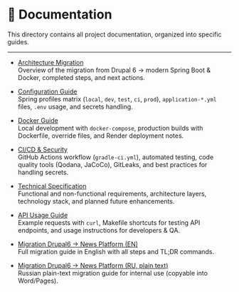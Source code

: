 # 📖 Documentation

This directory contains all project documentation, organized into specific guides.

---

- [Architecture Migration](./ARCHITECTURE_MIGRATION.md)  
  Overview of the migration from Drupal 6 → modern Spring Boot & Docker, completed steps, and next actions.

- [Configuration Guide](./CONFIG_GUIDE.md)  
  Spring profiles matrix (`local`, `dev`, `test`, `ci`, `prod`), `application-*.yml` files, `.env` usage, and secrets handling.

- [Docker Guide](./DOCKER_GUIDE.md)  
  Local development with `docker-compose`, production builds with Dockerfile, override files, and Render deployment notes.

- [CI/CD & Security](./CI_CD_SECURITY.md)  
  GitHub Actions workflow (`gradle-ci.yml`), automated testing, code quality tools (Qodana, JaCoCo), GitLeaks, and best practices for handling secrets.

- [Technical Specification](./TECHNICAL_SPEC.md)  
  Functional and non-functional requirements, architecture layers, technology stack, and planned future enhancements.

- [API Usage Guide](./API_USAGE.md)  
  Example requests with `curl`, Makefile shortcuts for testing API endpoints, and usage instructions for developers & QA.

- [Migration Drupal6 → News Platform (EN)](MIGRATION_DRUPAL6.md)  
  Full migration guide in English with all steps and TL;DR commands.

- [Migration Drupal6 → News Platform (RU, plain text)](./MIGRATION_DRUPAL6_RU.txt)  
  Russian plain-text migration guide for internal use (copyable into Word/Pages).